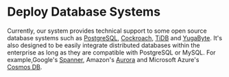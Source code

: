 # Deploy Database Systems

Currently, our system provides technical support to some open source database systems such as [PostgreSQL](https://www.postgresql.org/), [Cockroach](https://github.com/cockroachdb/cockroach), [TiDB](https://github.com/pingcap/tidb) and [YugaByte](https://github.com/YugaByte/yugabyte-db). It's also designed to be easily integrate distributed databases within the enterprise as long as they are compatible with PostgreSQL or MySQL. For example,Google's [Spanner](https://cloud.google.com/spanner/), Amazon's [Aurora](https://aws.amazon.com/rds/aurora/?nc1=h_ls) and Microsoft Azure's [Cosmos DB](https://azure.microsoft.com/en-us/services/cosmos-db/).

